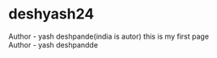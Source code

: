 # deshyash24

Author - yash deshpande(india is autor)
this is my first page
<br>
Author - yash deshpandde
